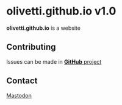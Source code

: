 # olivetti.github.io v1.0
**olivetti.github.io** is a website

## Contributing
Issues can be made in [**GitHub** project](https://github.com/Olivetti/olivetti.github.io)

## Contact
[Mastodon](https://mastodon.social/@Olivetti)
